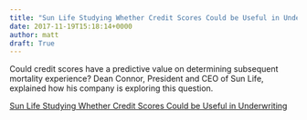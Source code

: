 ```yaml
---
title: "Sun Life Studying Whether Credit Scores Could be Useful in Underwriting"
date: 2017-11-19T15:18:14+0000
author: matt
draft: True
---
```

Could credit scores have a predictive value on determining subsequent mortality experience? Dean Connor, President and CEO of Sun Life, explained how his company is exploring this question.

[ Sun Life Studying Whether Credit Scores Could be Useful in Underwriting ]( https://insurance-journal.ca/article/sun-life-studying-whether-credit-scores-could-be-useful-in-underwriting/ )
